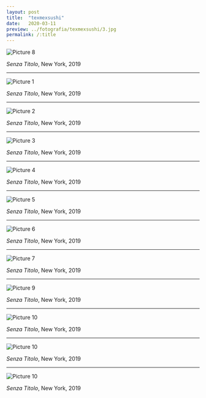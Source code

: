 ```yaml
---
layout: post
title:  "texmexsushi"
date:   2020-03-11
preview: ../fotografia/texmexsushi/3.jpg
permalink: /:title
---
```


![Picture 8](8.Jpg)

_Senza Titolo_, New York, 2019

---

![Picture 1](1.jpg)

_Senza Titolo_, New York, 2019

---

![Picture 2](2.jpg)

_Senza Titolo_, New York, 2019

---

![Picture 3](3.jpg)

_Senza Titolo_, New York, 2019

---

![Picture 4](4.jpg)

_Senza Titolo_, New York, 2019

---

![Picture 5](5.jpg)

_Senza Titolo_, New York, 2019

---

![Picture 6](6.jpg)

_Senza Titolo_, New York, 2019

---

![Picture 7](7.jpg)

_Senza Titolo_, New York, 2019

---

![Picture 9](9.jpg)

_Senza Titolo_, New York, 2019

---

![Picture 10](10.jpg)

_Senza Titolo_, New York, 2019

---

![Picture 10](11.jpg)

_Senza Titolo_, New York, 2019

---

![Picture 10](12.jpg)

_Senza Titolo_, New York, 2019




